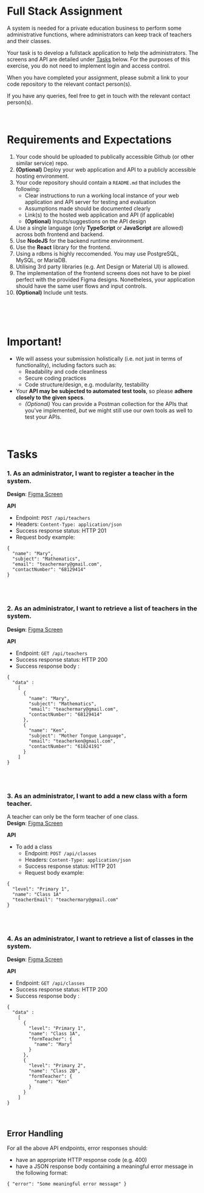 # Full Stack Assignment
A system is needed for a private education business to perform some administrative functions, where administrators can keep track of teachers and their classes.

Your task is to develop a fullstack application to help the administrators. The screens and API are detailed under [Tasks](#tasks) below. For the purposes of this exercise, you do not need to implement login and access control.

When you have completed your assignment, please submit a link to your code repository to the relevant contact person(s).

If you have any queries, feel free to get in touch with the relevant contact person(s).
&nbsp;  
&nbsp;  
&nbsp;  
# Requirements and Expectations
1. Your code should be uploaded to publically accessible Github (or other similar service) repo.
2. **(Optional)** Deploy your web application and API to a publicly accessible hosting environment.
3. Your code repository should contain a `README.md` that includes the following:
    * Clear instructions to run a working local instance of your web application and API server for testing and evaluation
    * Assumptions made should be documented clearly
    * Link(s) to the hosted web application and API (if applicable)
    * **(Optional)** Inputs/suggestions on the API design
4. Use a single language (only **TypeScript** or **JavaScript** are allowed) across both frontend and backend.
5. Use **NodeJS** for the backend runtime environment.
6. Use the **React** library for the frontend.
7. Using a rdbms is highly reccomended. You may use PostgreSQL, MySQL, or MariaDB.
8. Utilising 3rd party libraries (e.g. Ant Design or Material UI) is allowed.
9. The implementation of the frontend screens does not have to be pixel perfect with the provided Figma designs. Nonetheless, your application should have the same user flows and input controls.
10. **(Optional)** Include unit tests.


&nbsp;  
&nbsp;  
&nbsp;  
# Important!
- We will assess your submission holistically (i.e. not just in terms of functionality), including factors such as:
    * Readability and code cleanliness
    * Secure coding practices
    * Code structure/design, e.g. modularity, testability
- Your **API may be subjected to automated test tools**, so please **adhere closely to the given specs**.
    * *(Optional)* You can provide a Postman collection for the APIs that you've implemented, *but* we might still use our own tools as well to test your APIs.
&nbsp;  
&nbsp;  
&nbsp;  
# Tasks
### 1. As an administrator, I want to register a teacher in the system.
**Design**: [Figma Screen](https://www.figma.com/file/ZVe0i7n0tpldUTCrw2oRPo/GSG-%E2%80%93-SWE-Task-(Take-Home)?node-id=6%3A1512)

**API**
* Endpoint: `POST /api/teachers`
* Headers: `Content-Type: application/json`
* Success response status: HTTP 201
* Request body example:
```
{
  "name": "Mary",
  "subject": "Mathematics",
  "email": "teachermary@gmail.com",
  "contactNumber": "68129414"
}
```
&nbsp;  
&nbsp;  
### 2. As an administrator, I want to retrieve a list of teachers in the system.
**Design**: [Figma Screen](https://www.figma.com/file/ZVe0i7n0tpldUTCrw2oRPo/GSG-%E2%80%93-SWE-Task-(Take-Home)?node-id=6%3A1114)

**API**
* Endpoint: `GET /api/teachers`
* Success response status: HTTP 200
* Success response body :
```
{
  "data" :
    [
      {
        "name": "Mary",
        "subject": "Mathematics",
        "email": "teachermary@gmail.com",
        "contactNumber": "68129414"
      },
      {
        "name": "Ken",
        "subject": "Mother Tongue Language",
        "email": "teacherken@gmail.com",
        "contactNumber": "61824191"
      }
    ]
}
```
&nbsp;  
&nbsp;  
### 3. As an administrator, I want to add a new class with a form teacher.
A teacher can only be the form teacher of one class.
&nbsp;  
**Design**: [Figma Screen](https://www.figma.com/file/ZVe0i7n0tpldUTCrw2oRPo/GSG-%E2%80%93-SWE-Task-(Take-Home)?node-id=6%3A997)

**API**
* To add a class
  * Endpoint: `POST /api/classes`
  * Headers: `Content-Type: application/json`
  * Success response status: HTTP 201
  * Request body example:
```
{
  "level": "Primary 1",
  "name": "Class 1A"
  "teacherEmail": "teachermary@gmail.com"
}
```
&nbsp;  
&nbsp;  
### 4. As an administrator, I want to retrieve a list of classes in the system.
**Design**: [Figma Screen](https://www.figma.com/file/ZVe0i7n0tpldUTCrw2oRPo/GSG-%E2%80%93-SWE-Task-(Take-Home)?node-id=4%3A180)

**API**
* Endpoint: `GET /api/classes`
* Success response status: HTTP 200
* Success response body :
```
{
  "data" :
    [
      {
        "level": "Primary 1",
        "name": "Class 1A",
        "formTeacher": {
          "name": "Mary"
        }
      },
      {
        "level": "Primary 2",
        "name": "Class 2B",
        "formTeacher": {
          "name": "Ken"
        }
      }
    ]
}
```
&nbsp;  
## Error Handling
For all the above API endpoints, error responses should:
* have an appropriate HTTP response code (e.g. 400)
* have a JSON response body containing a meaningful error message in the following format:
```
{ "error": "Some meaningful error message" }
```
